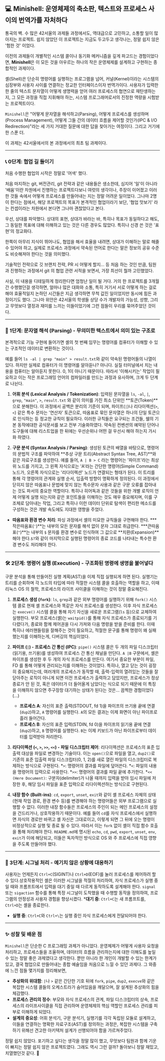 ## 💻 Minishell: 운영체제의 축소판, 텍스트와 프로세스 사이의 번역가를 자처하다

통곡의 벽.
수 많은 42서울의 과제들 과정에서도, 역대급으로 고민하고, 소통할 일이 많아지는 프로젝트. 
쉽지 않았던 이 프로젝트는 지금도 두고두고 생각나는, 정말 쉽지 않은 '험한 것' 이었다.

이전의 과제들이 개별적인 시스템 콜이나 동기화 메커니즘을 깊게 파고드는 경험이었다면, **Minishell**은 이 모든 것을 아우르는 하나의 작은 운영체제를 설계하고 구현하는 종합적인 과제이다. 

셸(Shell)은 단순히 명령어를 실행하는 프로그램을 넘어, 커널(Kernel)이라는 시스템의 심장부와 사용자 사이를 연결하는 정교한 인터페이스이자 번역가이다. 사용자가 입력한 한 줄의 텍스트 문자열이 어떻게 생명력을 얻어 여러 프로세스의 협연으로 재탄생하는지, 그 모든 과정을 직접 지휘해야 하는, 시스템 프로그래머로서의 진정한 역량을 시험받는 프로젝트이다.

`Minishell`은 "어떻게 문자열을 해석하고(Parsing), 어떻게 프로세스를 생성하며(Process Management), 어떻게 그들 간의 데이터 흐름을 제어할 것인가(IPC & I/O Redirection)"라는 세 가지 거대한 질문에 대한 답을 찾아가는 여정이다. 그리고 거기에 한 스푼 더.

이 과제는 42서울에서의 본 과정에서의 최초 팀 과제이다.

---

### 📞 0단계: 협업 길 들이기

처음 수행한 협업의 시작은 정말로 '어색' 했다.

처음 마지하는 git, 버전관리, git 전략과 같은 내용들은 생소한데, 심지어 '일'이 아니라 '배움'이란 차원에서 진행하는 프로젝트다보니 여럿의 생각이나, 주장이 이어졌고 이러한 것들 속에서 어떻게 프로세스를 만들어내는 지는 정말 어려운 일이었다. 그나마 2명이 한다는 점에서, 해당 프로젝트의 목표가 본격적인 협업이라기 보단, '협업 맛보기' 라는 컨셉이라는 차원에서 본다면 그나마 괜찮았다고 본다. 

우선, 상대를 파악했다. 상대의 표현, 상대가 바라는 바, 특히나 목표가 동일하다고 해도, 그 동일한 목표에 대해 이해하고 있는 것은 다른 경우도 많았다. 특히나 신경 쓴 것은 '표현'의 정교화다. 

한쪽이 아무리 지식이 뛰어나도, 협업을 해서 효율을 내려면, 상대가 이해하는 말로 해줄 수 있어야 하고, 실제로 프로세스 과정에서 약속된 언어로 한다는 말은 정보의 공유 수준도 비슷해져야 한다는 것을 의미했다. 

기술적인 전략으로 깃 브랜치 전략, PR 시 어떻게 할지... 등 처음 하는 것인 만큼, 팀원과 진행하는 과정에서 git 의 협업 관련 서적을 보면서, 가장 최선이 뭘까 고민했었다.

사실, 이 내용을 디테일하게 정리한다면 엄청난 일이 될 거다. 거의 한 프로젝트를 3개월간 수행했던걸 생각하면, 얼마나 많은 대화와 소통, 특히 거기서 서로 어떻게 하는 걸로 해야 효율적일지 논하던 시간들은 지금 생각하면 무척 값진 일이었지만 동시에 힘든 과정이기도 했다. 그나마 위안은 42서울의 학생들 상당 수가 개발자의 가능성, 성향, 그리고 무엇보다 열정과 재미를 느끼는 이들이었기에 그런 점들이 우리를 묶어주었던 것이다. 

---

### 📜 1단계: 문자열 해석 (Parsing) - 무의미한 텍스트에서 의미 있는 구조로

본격적으로 기능 구현에 들어가면 셸의 첫 번째 임무는 명령어를 컴퓨터가 이해할 수 있는 구조적인 데이터로 변환하는 것이다. 

예를 들어 `ls -al | grep "main" > result.txt`와 같이 약속된 명령어들의 나열이있다. 하지만 실제로 컴퓨터가 이 명령어를 알아듣나? 아니다. 실질 터미널에서 치는 내용을 컴퓨터는 알아듣지 못한다. 0, 1이 아니기 때문이다. 따라서 '이해시키는' 작업이 필요하고 이는 작은 프로그래밍 언어의 컴파일러를 만드는 과정과 유사하며, 크게 두 단계로 나뉜다.

1.  **어휘 분석 (Lexical Analysis / Tokenization)**:
    입력된 문자열을 `ls`, `-al`, `|`, `grep`, `"main"`, `>`, `result.txt` 와 같이 의미를 가진 최소 단위인 **토큰(Token)**으로 분해한다. 이 과정에서 공백은 분리의 기준이 되며, 파이프(`|`)나 리다이렉션(`>`, `<`) 같은 특수 문자는 '연산자' 토큰으로, 따옴표로 묶인 문자열은 하나의 단일 토큰으로 인식하는 등 정교한 규칙이 필요하다.
    이러한 규칙들은 요구되는 조건들, 쉘의 기본 동작에대한 공식문서를 보고 전부 기술화하였다. 약속된 컨벤션의 예약된 단어나 도구들에 대해 리스트업을 한 뒤에는 우선순위나 어떤 걸 우선시 해야 하는지 가시화 하였다.

2.  **구문 분석 (Syntax Analysis / Parsing)**:
    생성된 토큰의 배열을 바탕으로, 명령어의 문법적 구조를 파악하여 **추상 구문 트리(Abstract Syntax Tree, AST)**와 같은 자료구조를 생성한다. 예를 들어, `A | B > C` 라는 명령어는 '파이프'라는 최상위 노드를 가지고, 그 왼쪽 자식으로는 'A'라는 간단한 명령어(Simple Command) 노드가, 오른쪽 자식으로는 '리다이렉션' 노드가 연결되는 형태가 된다. 이 트리를 통해 각 명령어의 관계와 실행 순서, 입출력 방향이 명확하게 정의된다. 이 과정에서 닫히지 않은 따옴표나 문법에 맞지 않는 특수문자 사용과 같은 구문 오류를 잡아내는 것도 파서의 중요한 역할이다. 특히나 히어독과 같은 것들을 위한 개별 로직이 언제 어떻게 실행 되는지와 같은 포인트들을 이해하는 것도 매우 중요헤지며, 이를 구조체로 담아내는 작업, 그리고 특히나 이런 데이터 단위로 탐색이 편리한 메소드를 구성하는 것은 개발 속도에도 지대한 영향을 주었다.

* **따옴표와 환경 변수 처리**: 파싱 과정에서 셸의 미묘한 규칙들을 구현해야 한다.
    ***작은따옴표(`'`)**는 내부의 모든 문자를 해석 없이 문자 그대로 취급한다.
    ***큰따옴표(`"`)**는 내부의 `$` 문자를 환경 변수로 인식하여 그 값으로 **치환(Expansion)**해야 한다.`$?`와 같이 마지막으로 실행된 명령어의 종료 코드를 나타내는 특수한 환경 변수도 처리해야 한다.

---

### 🛠️ 2단계: 명령어 실행 (Execution) - 구조화된 명령에 생명을 불어넣다

구문 분석을 통해 만들어진 실행 계획(AST)을 이제 직접 실행되게 하면 된다. 실행기는 트리를 순회하며 각 노드의 타입에 따라 적절한 시스템 콜을 호출하는 역할을 하고, 이때 리눅스 OS 의 철학, 프로세스의 라이프 사이클을 이해하는 것이 정말 중요해진다.

1.  **프로세스 생성 (`fork`)**:
    `ls`, `grep`과 같은 외부 명령어를 실행하기 위해 `fork()` 시스템 콜로 현재 셸 프로세스와 똑같은 자식 프로세스를 생성한다. 이후 자식 프로세스는 `execve()` 시스템 콜을 통해 자기 자신을 새로운 프로그램(`ls` 등)으로 교체하여 실행한다. 부모 프로세스(셸)는 `waitpid()`를 통해 자식 프로세스가 종료되기를 기다렸다가, 종료와 함께 제어권을 다시 가져와 다음 명령을 받을 준비를 한다. 이때 특히나 에러핸들링을 잘해주는 것이 필요하고, 적절한 문구를 통해 명령이 왜 실패했는지를 이해하는게, 디버깅의 핵심이었다.

2.  **파이프 (`|`) - 프로세스 간 통신 (IPC)**:
    `pipe()` 시스템 콜은 두 개의 파일 디스크립터(읽기용, 쓰기용)를 생성하여 프로세스 간 통신 채널을 만단다. `A |B` 구문에서, 셸은 파이프를 생성한 후 두 개의 자식 프로세스를 만든다. 
    여기서 중요한 부분이 파일, FD 를 통해 어떻게 관리되는지를 이해하는 것이었다. 특히나, 열고 닫는 것이 굉장히 중요해지는데, 여러개의 프로세스가 동작할 때, 출력-입력의 열려있는 것들을 잘 닫아주는 로직이 아니게 되면 이전 프로세스가 출력하고 담았지만, 프로세스가 정상 종료가 안 된 것, 혹은 데이터가 더 들어올게 남았다는 식으로 되기 때문에 이 특징을 이해하지 않으면 주구장창 대기하는 상태가 된다는 것은... 끔찍한 경험이었다(...)
    * **프로세스 A**: 자신의 표준 출력(STDOUT, fd 1)을 파이프의 쓰기용 끝에 연결(`dup2`)하고, `A` 명령어를 실행한다. `A`의 모든 결과는 이제 화면이 아닌 파이프로 흘러 들어간다.
    * **프로세스 B**: 자신의 표준 입력(STDIN, fd 0)을 파이프의 읽기용 끝에 연결(`dup2`)하고, `B` 명령어를 실행한다. `B`는 이제 키보드가 아닌 파이프로부터 데이터를 입력받아 처리한다.

3.  **리다이렉션 (`<`, `>`, `>>`, `<<`) - 파일 디스크립터 제어**:
리다이렉션은 프로세스의 표준 입출력 대상을 파일로 변경하는 기술이다. 이는 `open()`으로 파일을 열고, `dup2()`로 기존의 표준 입출력 파일 디스크립터(0, 1, 2)를 새로 열린 파일의 디스크립터로 복제하는 방식으로 구현된다.
    *`>`: 명령어의 결과를 파일에 덮어쓴다.
    *`<`: 파일의 내용을 명령어의 입력으로 사용한다.
    *`>>`: 명령어의 결과를 파일 끝에 추가한다.
    *`<< (Here Document)`: 구분자(delimiter)가 나올 때까지 입력을 받아 임시 파일에 저장한 후, 해당 임시 파일을 표준 입력으로 리다이렉션하는 방식으로 구현된다.

4.  **내장 함수 (Built-ins)**:
    `cd`, `export`, `unset`, `exit`와 같이 셸 프로세스 자체의 상태(현재 작업 경로, 환경 변수 등)를 변경해야 하는 명령어들은 외부 프로그램으로 실행할 수 없다. 이러한 내장 함수들은 프로세스의 주인이 되는 메인 프로세스의 설정을 건드리거나, 상호작용하기 때문이다. 예를 들어 `cd`를 자식 프로세스에서 실행하면 자식의 경로만 바뀌고 셸 자신은 그대로이고, 이렇게 되면 그 뒤에 오는 명령이 비정상적으로 실행 및 종료 될 수 있다. 따라서 이는 `fork` 없이 셸이 직접 함수 호출을 통해 처리해야 한다. `README.md`에 명시된 `echo`, `cd`, `pwd`, `export`, `unset`, `env`, `exit`가 이에 해당되고, 이들은 독자적인 방식으로 OS 와 주 프로세스에 직접 영향을 주도록 만들어야 했다.

---

### 🚦 3단계: 시그널 처리 - 예기치 않은 상황에 대응하기

사용자는 언제든지 `Ctrl+C`(SIGINT)나 `Ctrl+D`(EOF)를 눌러 프로세스를 제어하려 할 수 있다.상호작용적인 셸은 이러한 시그널을 적절히 처리하여, 자식 프로세스가 실행 중일 때와 프롬프트에서 입력을 대기 중일 때 다르게 동작하도록 설계해야 한다. `signal` 또는 `sigaction` 함수를 통해 특정 시그널이 도착했을 때 수행할 동작을 정의하여, 프로그램의 안정성과 사용자 경험을 향상시켰다.
***대기 중**: `Ctrl+C`는 새 프롬프트를, `Ctrl+D`는 셸을 종료한다.
* **실행 중**: `Ctrl+C`와 `Ctrl+\`는 실행 중인 자식 프로세스에게 전달되어야 한다.

---

### ✨ 성찰 및 배운 점

`Minishell`은 단순한 C 프로그래밍 과제가 아니었다. 운영체제가 어떻게 사용자 요청을 처리하고, 프로세스들을 조율하며, 데이터의 흐름을 관리하는지에 대한 이해도를 높일 수 있는 정말 좋은 과제였다고 생각한다. 뿐만 아니라 한 개인이 개발할 수 있는 한계가 있고, 결국 협업으로 만들어내는 종합 예술임을 처음으로 느낄 수 있던 과제다. 그 와중에 느낀 점들 몇가지를 정리해보면,

* **추상화의 위대함**: `|`나 `>` 같은 간단한 기호 뒤에 `fork`, `pipe`, `dup2`, `execve`와 같은 복잡한 시스템 콜들의 오케스트라가 숨어있음을 깨달으며, 잘 설계된 추상화의 힘을 체감했다.
* **프로세스 관리의 정수**: 부모와 자식 프로세스의 관계, 파일 디스크립터의 상속, 프로세스의 라이프사이클을 직접 관리하며 운영체제의 핵심 역할인 프로세스 관리를 피부로 이해하게 되었다.
* **설계의 중요성**: 어휘 분석기, 구문 분석기, 실행기를 각각 독립된 모듈로 설계하고, 이들을 연결하는 명확한 자료구조(AST)를 정의하는 과정은, 복잡한 시스템을 구축하기 위해선 견고한 아키텍처 설계가 선행되어야 함을 가르쳐주었다.

정말 쉽지 않았다. 
포기하고 싶다는 생각을 정말 많이 했고, 무엇보다 팀원과 함께 기운이 빠지는 정말 쉽지 않은 프로젝트였다.
그래도 역시 그런 걸까? 돌아보니 정말 재밌고, 치열했던것 같다. 🤣